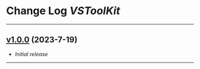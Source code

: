 # Change Log _VSToolKit_

---

## [v1.0.0](https://github.com/phil1436/VSToolKit/tree/1.0.0) (2023-7-19)

-   _Initial release_

---
